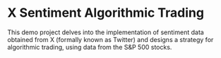 # X Sentiment Algorithmic Trading
This demo project delves into the implementation of sentiment data obtained from X (formally known as Twitter) and designs a strategy for algorithmic trading, using data from the S&amp;P 500 stocks. 
